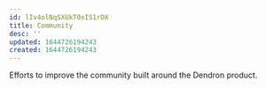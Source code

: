 ```yaml
---
id: lIv4olNqSXUkT0xIS1rDX
title: Community
desc: ''
updated: 1644726194243
created: 1644726194243
---
```


Efforts to improve the community built around the Dendron product. 
